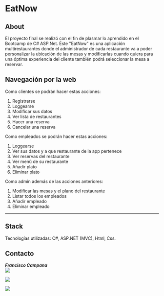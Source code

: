 # EatNow


## About

El proyecto final se realizó con el fin de plasmar lo aprendido en el Bootcamp de C# ASP.Net. Éste "EatNow" es una aplicación multirestaurantes donde el administrador de cada restaurante va a poder personalizar la ubicación de las mesas y modificarlas cuando quiera para una óptima experiencia del cliente también podrá seleccionar la mesa a reservar.

## Navegación por la web

Como clientes se podrán hacer estas acciones: 
<ol>
<li>Registrarse</li>
<li>Loggearse</li>
<li>Modificar sus datos</li>
<li>Ver lista de restaurantes</li>
<li>Hacer una reserva</li>
<li>Cancelar una reserva</li>
</ol>

Como empleados se podrán hacer estas acciones: 
<ol>
<li>Loggearse</li>
<li>Ver sus datos y a que restaurante de la app pertenece</li>
<li>Ver reservas del restaurante</li>
<li>Ver menú de su restaurante</li>
<li>Añadir plato</li>
<li>Eliminar plato</li>
</ol>

Como admin además de las acciones anteriores: 

<ol>
<li>Modificar las mesas y el plano del restaurante</li>
<li>Listar todos los empleados</li>
<li>Añadir empleado</li>
<li>Eliminar empleado</li>
</ol>

---

## Stack

Tecnologías utilizadas: C#, ASP.NET (MVC), Html, Css.


## Contacto



**_Francisco Campana_**  
<a href="https://github.com/FranciscoCampana1" target="_blank"><img src="https://img.shields.io/badge/github-24292F?style=for-the-badge&logo=github&logoColor=white" target="_blank"></a>

<a href="mailto:campanafrancisco1@gmail.com"><img src="https://img.shields.io/badge/Gmail-D14836?style=for-the-badge&logo=gmail&logoColor=white"></a>

<a href="https://www.linkedin.com/in/francisco-campana-06b946273/" target="_blank"><img src="https://img.shields.io/badge/-LinkedIn-%230077B5?style=for-the-badge&logo=linkedin&logoColor=white" target="_blank"></a>
